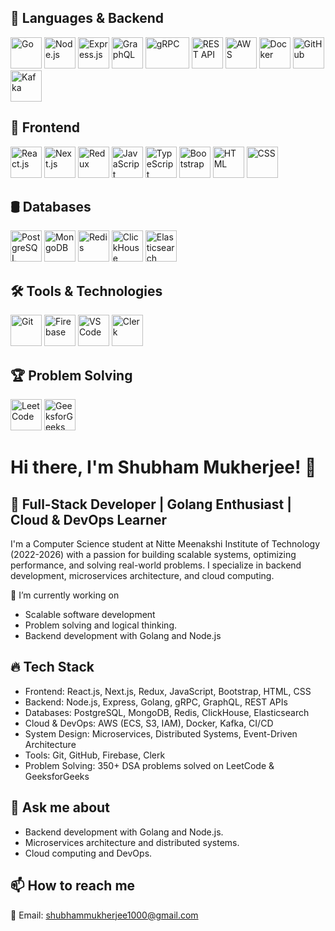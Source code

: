 ## 🚀 Languages & Backend
<p align="left">
  <img src="https://cdn.jsdelivr.net/gh/devicons/devicon/icons/go/go-original.svg" alt="Go" width="50" height="50"/>
  <img src="https://cdn.jsdelivr.net/gh/devicons/devicon/icons/nodejs/nodejs-original.svg" alt="Node.js" width="50" height="50"/>
  <img src="https://cdn.jsdelivr.net/gh/devicons/devicon/icons/express/express-original.svg" alt="Express.js" width="50" height="50"/>
  <img src="https://cdn.jsdelivr.net/gh/devicons/devicon/icons/graphql/graphql-plain.svg" alt="GraphQL" width="50" height="50"/>
  <img src="https://mediaresource.sfo2.digitaloceanspaces.com/wp-content/uploads/2024/04/20150038/grpc-logo-561C1563B1-seeklogo.com.png" alt="gRPC" width="70" height="50"/>
  <img src="https://www.opc-router.com/wp-content/uploads/2020/05/REST_socialmedia.jpg" alt="REST API" width="50" height="50"/>
  <img src="https://uxwing.com/wp-content/themes/uxwing/download/brands-and-social-media/aws-icon.png" alt="AWS" width="50" height="50"/>
  <img src="https://cdn.jsdelivr.net/gh/devicons/devicon/icons/docker/docker-original.svg" alt="Docker" width="50" height="50"/>
  <img src="https://cdn.jsdelivr.net/gh/devicons/devicon/icons/github/github-original.svg" alt="GitHub" width="50" height="50"/>
  <img src="https://www.svgrepo.com/show/353951/kafka-icon.svg" alt="Kafka" width="50" height="50"/>
</p>

## 🎨 Frontend
<p align="left">
  <img src="https://cdn.jsdelivr.net/gh/devicons/devicon/icons/react/react-original.svg" alt="React.js" width="50" height="50"/>
  <img src="https://cdn.jsdelivr.net/gh/devicons/devicon/icons/nextjs/nextjs-original.svg" alt="Next.js" width="50" height="50"/>
  <img src="https://cdn.jsdelivr.net/gh/devicons/devicon/icons/redux/redux-original.svg" alt="Redux" width="50" height="50"/>
  <img src="https://cdn.jsdelivr.net/gh/devicons/devicon/icons/javascript/javascript-original.svg" alt="JavaScript" width="50" height="50"/>
  <img src="https://cdn.jsdelivr.net/gh/devicons/devicon/icons/typescript/typescript-original.svg" alt="TypeScript" width="50" height="50"/>
  <img src="https://cdn.jsdelivr.net/gh/devicons/devicon/icons/bootstrap/bootstrap-original.svg" alt="Bootstrap" width="50" height="50"/>
  <img src="https://cdn.jsdelivr.net/gh/devicons/devicon/icons/html5/html5-original.svg" alt="HTML" width="50" height="50"/>
  <img src="https://cdn.jsdelivr.net/gh/devicons/devicon/icons/css3/css3-original.svg" alt="CSS" width="50" height="50"/>
</p>

## 🛢️ Databases
<p align="left">
  <img src="https://cdn.jsdelivr.net/gh/devicons/devicon/icons/postgresql/postgresql-original.svg" alt="PostgreSQL" width="50" height="50"/>
  <img src="https://cdn.jsdelivr.net/gh/devicons/devicon/icons/mongodb/mongodb-original.svg" alt="MongoDB" width="50" height="50"/>
  <img src="https://cdn.jsdelivr.net/gh/devicons/devicon/icons/redis/redis-original.svg" alt="Redis" width="50" height="50"/>
  <img src="https://encrypted-tbn0.gstatic.com/images?q=tbn:ANd9GcSLBd1fANDJzEyI4oB6aG8VW5hT1zNZmdKy2w&s" alt="ClickHouse" width="50" height="50"/>
  <img src="https://cdn.jsdelivr.net/gh/devicons/devicon/icons/elasticsearch/elasticsearch-original.svg" alt="Elasticsearch" width="50" height="50"/>
</p>

## 🛠️ Tools & Technologies
<p align="left">
  <img src="https://cdn.jsdelivr.net/gh/devicons/devicon/icons/git/git-original.svg" alt="Git" width="50" height="50"/>
  <img src="https://cdn.jsdelivr.net/gh/devicons/devicon/icons/firebase/firebase-plain.svg" alt="Firebase" width="50" height="50"/>
  <img src="https://cdn.jsdelivr.net/gh/devicons/devicon/icons/vscode/vscode-original.svg" alt="VS Code" width="50" height="50"/>
  <img src="https://pipedream.com/s.v0/app_dBhw8k/logo/orig" alt="Clerk" width="50" height="50"/>
</p>

## 🏆 Problem Solving
<p align="left">
  <img src="https://upload.wikimedia.org/wikipedia/commons/1/19/LeetCode_logo_black.png" alt="LeetCode" width="50" height="50"/>
  <img src="https://upload.wikimedia.org/wikipedia/commons/1/1b/GeeksforGeeks_logo.svg" alt="GeeksforGeeks" width="50" height="50"/>
</p>







# Hi there, I'm Shubham Mukherjee! 👋
## 🚀 Full-Stack Developer | Golang Enthusiast | Cloud & DevOps Learner



I'm a Computer Science student at Nitte Meenakshi Institute of Technology (2022-2026) with a passion for building scalable systems, optimizing performance, and solving real-world problems. I specialize in backend development, microservices architecture, and cloud computing.

🔭 I’m currently working on

- Scalable software development
- Problem solving and logical thinking.
- Backend development with Golang and Node.js

## 🔥 Tech Stack

- Frontend: React.js, Next.js, Redux, JavaScript, Bootstrap, HTML, CSS
- Backend: Node.js, Express, Golang, gRPC, GraphQL, REST APIs
- Databases: PostgreSQL, MongoDB, Redis, ClickHouse, Elasticsearch
- Cloud & DevOps: AWS (ECS, S3, IAM), Docker, Kafka, CI/CD
- System Design: Microservices, Distributed Systems, Event-Driven Architecture
- Tools: Git, GitHub, Firebase, Clerk
- Problem Solving: 350+ DSA problems solved on LeetCode & GeeksforGeeks

## 💬 Ask me about

- Backend development with Golang and Node.js.
- Microservices architecture and distributed systems.
- Cloud computing and DevOps.

## 📫 How to reach me
📧 Email: shubhammukherjee1000@gmail.com
